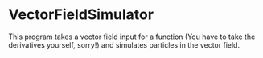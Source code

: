# VectorFieldSimulator
This program takes a vector field input for a function (You have to take the derivatives yourself, sorry!) and simulates particles in the vector field.
